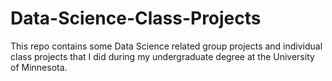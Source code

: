 # Data-Science-Class-Projects
This repo contains some Data Science related group projects and individual class projects that I did during my undergraduate degree at the University of Minnesota.
